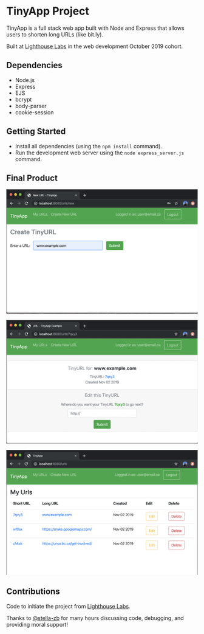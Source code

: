 # TinyApp Project

TinyApp is a full stack web app built with Node and Express that allows users to shorten long URLs (like bit.ly). 

Built at [Lighthouse Labs](https://www.lighthouselabs.ca/) in the web development October 2019 cohort.

## Dependencies

- Node.js
- Express
- EJS
- bcrypt
- body-parser
- cookie-session

## Getting Started

- Install all dependencies (using the `npm install` command).
- Run the development web server using the `node express_server.js` command.

## Final Product

!["Screenshot of Create New URL page"](https://github.com/vkro/tinyapp/blob/master/docs/create-new-url.png)

!["Screenshot of TinyURL page"](https://github.com/vkro/tinyapp/blob/master/docs/tiny-url-page.png)

!["Screenshot of URLs index page"](https://github.com/vkro/tinyapp/blob/master/docs/urls-index-page.png)


## Contributions

Code to initiate the project from [Lighthouse Labs](https://www.lighthouselabs.ca/).

Thanks to [@stella-zb](https://github.com/stella-zb) for many hours discussing code, debugging, and providing moral support!



